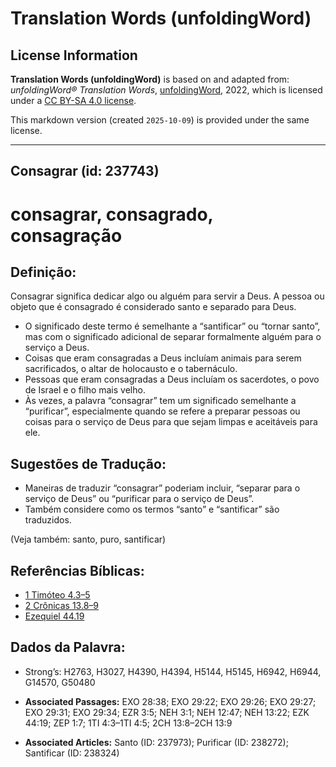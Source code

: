 # Translation Words (unfoldingWord)

## License Information

**Translation Words (unfoldingWord)** is based on and adapted from: _unfoldingWord® Translation Words_, [unfoldingWord](https://unfoldingword.org/utw), 2022, which is licensed under a [CC BY-SA 4.0 license](https://creativecommons.org/licenses/by-sa/4.0/legalcode.en).

This markdown version (created `2025-10-09`) is provided under the same license.



--------------------------------

## Consagrar (id: 237743)

consagrar, consagrado, consagração
==================================

Definição:
----------

Consagrar significa dedicar algo ou alguém para servir a Deus. A pessoa ou objeto que é consagrado é considerado santo e separado para Deus.

* O significado deste termo é semelhante a “santificar” ou “tornar santo”, mas com o significado adicional de separar formalmente alguém para o serviço a Deus.
* Coisas que eram consagradas a Deus incluíam animais para serem sacrificados, o altar de holocausto e o tabernáculo.
* Pessoas que eram consagradas a Deus incluíam os sacerdotes, o povo de Israel e o filho mais velho.
* Às vezes, a palavra “consagrar” tem um significado semelhante a “purificar”, especialmente quando se refere a preparar pessoas ou coisas para o serviço de Deus para que sejam limpas e aceitáveis para ele.

Sugestões de Tradução:
----------------------

* Maneiras de traduzir “consagrar” poderiam incluir, “separar para o serviço de Deus” ou “purificar para o serviço de Deus”.
* Também considere como os termos “santo” e “santificar” são traduzidos.

(Veja também: santo, puro, santificar)

Referências Bíblicas:
---------------------

* [1 Timóteo 4\.3–5](https://ref.ly/1Tim4:3-1Tim4:5)
* [2 Crônicas 13\.8–9](https://ref.ly/2Chr13:8-2Chr13:9)
* [Ezequiel 44\.19](https://ref.ly/Ezek44:19)

Dados da Palavra:
-----------------

* Strong’s: H2763, H3027, H4390, H4394, H5144, H5145, H6942, H6944, G14570, G50480

* **Associated Passages:** EXO 28:38; EXO 29:22; EXO 29:26; EXO 29:27; EXO 29:31; EXO 29:34; EZR 3:5; NEH 3:1; NEH 12:47; NEH 13:22; EZK 44:19; ZEP 1:7; 1TI 4:3–1TI 4:5; 2CH 13:8–2CH 13:9
* **Associated Articles:** Santo (ID: 237973); Purificar (ID: 238272); Santificar (ID: 238324)


